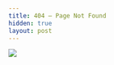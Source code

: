```yaml
---
title: 404 – Page Not Found
hidden: true
layout: post
---
```


![](https://media2.giphy.com/media/IdSsXSPLlzUJy/giphy.gif?cid=790b761131c2400b36d55cda32039bac448bbe74a3c820a6&rid=giphy.gif)
